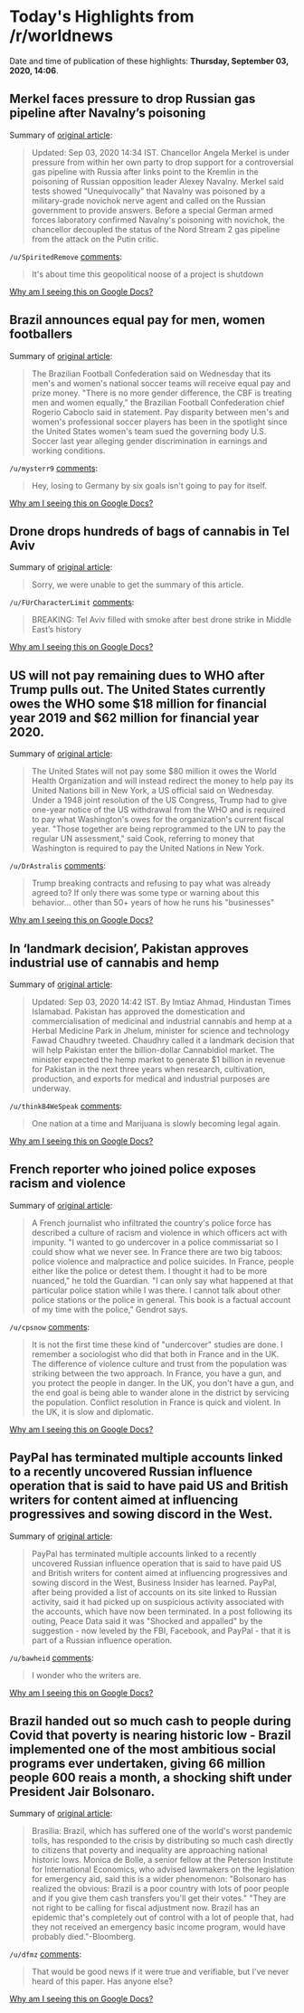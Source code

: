 # Today's Highlights from /r/worldnews

Date and time of publication of these highlights: **Thursday, September 03, 2020, 14:06**.

## Merkel faces pressure to drop Russian gas pipeline after Navalny’s poisoning

Summary of [original article](https://m.hindustantimes.com/world-news/merkel-faces-pressure-to-drop-russian-gas-pipeline-after-navalny-s-poisoning/story-cb4jKpOMpZf5hEYZVR7ibI.html):

> Updated: Sep 03, 2020 14:34 IST. Chancellor Angela Merkel is under pressure from within her own party to drop support for a controversial gas pipeline with Russia after links point to the Kremlin in the poisoning of Russian opposition leader Alexey Navalny. Merkel said tests showed "Unequivocally" that Navalny was poisoned by a military-grade novichok nerve agent and called on the Russian government to provide answers. Before a special German armed forces laboratory confirmed Navalny's poisoning with novichok, the chancellor decoupled the status of the Nord Stream 2 gas pipeline from the attack on the Putin critic.

`/u/SpiritedRemove` [comments](https://www.reddit.com/r/worldnews/comments/ilwfsk/merkel_faces_pressure_to_drop_russian_gas/):

> It's about time this geopolitical noose of a project is shutdown

[Why am I seeing this on Google Docs?](https://docs.google.com/document/d/1Dc6We63vOXIZsc0op-Bt4abqkYjXzOigalQqFxmvvbM/edit?usp=sharing)

## Brazil announces equal pay for men, women footballers

Summary of [original article](https://www.france24.com/en/20200903-closing-the-gap-brazil-announces-equal-pay-for-men-women-footballers):

> The Brazilian Football Confederation said on Wednesday that its men's and women's national soccer teams will receive equal pay and prize money. "There is no more gender difference, the CBF is treating men and women equally," the Brazilian Football Confederation chief Rogerio Caboclo said in statement. Pay disparity between men's and women's professional soccer players has been in the spotlight since the United States women's team sued the governing body U.S. Soccer last year alleging gender discrimination in earnings and working conditions.

`/u/mysterr9` [comments](https://www.reddit.com/r/worldnews/comments/ilrn62/brazil_announces_equal_pay_for_men_women/):

> Hey, losing to Germany by six goals isn't going to pay for itself.

[Why am I seeing this on Google Docs?](https://docs.google.com/document/d/1Dc6We63vOXIZsc0op-Bt4abqkYjXzOigalQqFxmvvbM/edit?usp=sharing)

## Drone drops hundreds of bags of cannabis in Tel Aviv

Summary of [original article](https://www.jpost.com/israel-news/drone-drops-hundreds-of-bags-of-cannabis-dropped-in-tel-aviv-640981):

> Sorry, we were unable to get the summary of this article.

`/u/FUrCharacterLimit` [comments](https://www.reddit.com/r/worldnews/comments/iltrhu/drone_drops_hundreds_of_bags_of_cannabis_in_tel/):

> BREAKING: Tel Aviv filled with smoke after best drone strike in Middle East’s history

[Why am I seeing this on Google Docs?](https://docs.google.com/document/d/1Dc6We63vOXIZsc0op-Bt4abqkYjXzOigalQqFxmvvbM/edit?usp=sharing)

## US will not pay remaining dues to WHO after Trump pulls out. The United States currently owes the WHO some $18 million for financial year 2019 and $62 million for financial year 2020.

Summary of [original article](https://www.dhakatribune.com/world/north-america/2020/09/03/us-will-not-pay-remaining-dues-to-who-after-trump-pulls-out):

> The United States will not pay some $80 million it owes the World Health Organization and will instead redirect the money to help pay its United Nations bill in New York, a US official said on Wednesday. Under a 1948 joint resolution of the US Congress, Trump had to give one-year notice of the US withdrawal from the WHO and is required to pay what Washington's owes for the organization's current fiscal year. "Those together are being reprogrammed to the UN to pay the regular UN assessment," said Cook, referring to money that Washington is required to pay the United Nations in New York.

`/u/DrAstralis` [comments](https://www.reddit.com/r/worldnews/comments/ilui24/us_will_not_pay_remaining_dues_to_who_after_trump/):

> Trump breaking contracts and refusing to pay what was already agreed to?  If only there was some type or warning about this behavior... other than 50+ years of how he runs his "businesses"

[Why am I seeing this on Google Docs?](https://docs.google.com/document/d/1Dc6We63vOXIZsc0op-Bt4abqkYjXzOigalQqFxmvvbM/edit?usp=sharing)

## In ‘landmark decision’, Pakistan approves industrial use of cannabis and hemp

Summary of [original article](https://m.hindustantimes.com/world-news/in-landmark-decision-pakistan-approves-industrial-use-of-cannabis-and-hemp/story-BNWRpToqe0eMKBASrnqq8O_amp.html):

> Updated: Sep 03, 2020 14:42 IST. By Imtiaz Ahmad, Hindustan Times Islamabad. Pakistan has approved the domestication and commercialisation of medicinal and industrial cannabis and hemp at a Herbal Medicine Park in Jhelum, minister for science and technology Fawad Chaudhry tweeted. Chaudhry called it a landmark decision that will help Pakistan enter the billion-dollar Cannabidiol market. The minister expected the hemp market to generate $1 billion in revenue for Pakistan in the next three years when research, cultivation, production, and exports for medical and industrial purposes are underway.

`/u/thinkB4WeSpeak` [comments](https://www.reddit.com/r/worldnews/comments/ilt19r/in_landmark_decision_pakistan_approves_industrial/):

> One nation at a time and Marijuana is slowly becoming legal again.

[Why am I seeing this on Google Docs?](https://docs.google.com/document/d/1Dc6We63vOXIZsc0op-Bt4abqkYjXzOigalQqFxmvvbM/edit?usp=sharing)

## French reporter who joined police exposes racism and violence

Summary of [original article](https://www.theguardian.com/world/2020/sep/03/french-reporter-who-joined-police-exposes-racism-and-violence-valentin-gendrot?):

> A French journalist who infiltrated the country's police force has described a culture of racism and violence in which officers act with impunity. "I wanted to go undercover in a police commissariat so I could show what we never see. In France there are two big taboos: police violence and malpractice and police suicides. In France, people either like the police or detest them. I thought it had to be more nuanced," he told the Guardian. "I can only say what happened at that particular police station while I was there. I cannot talk about other police stations or the police in general. This book is a factual account of my time with the police," Gendrot says.

`/u/cpsnow` [comments](https://www.reddit.com/r/worldnews/comments/ilp31e/french_reporter_who_joined_police_exposes_racism/):

> It is not the first time these kind of "undercover" studies are done. I remember a sociologist who did that both in France and in the UK. The difference of violence culture and trust from the population was striking between the two approach. In France, you have a gun, and you protect the people in danger. In the UK, you don't have a gun, and the end goal is being able to wander alone in the district by servicing the population. Conflict resolution in France is quick and violent. In the UK, it is slow and diplomatic.

[Why am I seeing this on Google Docs?](https://docs.google.com/document/d/1Dc6We63vOXIZsc0op-Bt4abqkYjXzOigalQqFxmvvbM/edit?usp=sharing)

## PayPal has terminated multiple accounts linked to a recently uncovered Russian influence operation that is said to have paid US and British writers for content aimed at influencing progressives and sowing discord in the West.

Summary of [original article](https://www.businessinsider.com/paypal-terminating-accounts-russian-influence-operation-2020-9?r=US&IR=T):

> PayPal has terminated multiple accounts linked to a recently uncovered Russian influence operation that is said to have paid US and British writers for content aimed at influencing progressives and sowing discord in the West, Business Insider has learned. PayPal, after being provided a list of accounts on its site linked to Russian activity, said it had picked up on suspicious activity associated with the accounts, which have now been terminated. In a post following its outing, Peace Data said it was "Shocked and appalled" by the suggestion - now leveled by the FBI, Facebook, and PayPal - that it is part of a Russian influence operation.

`/u/bawheid` [comments](https://www.reddit.com/r/worldnews/comments/ilrkoe/paypal_has_terminated_multiple_accounts_linked_to/):

> I wonder who the writers are.

[Why am I seeing this on Google Docs?](https://docs.google.com/document/d/1Dc6We63vOXIZsc0op-Bt4abqkYjXzOigalQqFxmvvbM/edit?usp=sharing)

## Brazil handed out so much cash to people during Covid that poverty is nearing historic low - Brazil implemented one of the most ambitious social programs ever undertaken, giving 66 million people 600 reais a month, a shocking shift under President Jair Bolsonaro.

Summary of [original article](https://theprint.in/world/brazil-handed-out-so-much-cash-to-people-during-covid-that-poverty-is-nearing-historic-low/494714/):

> Brasilia: Brazil, which has suffered one of the world's worst pandemic tolls, has responded to the crisis by distributing so much cash directly to citizens that poverty and inequality are approaching national historic lows. Monica de Bolle, a senior fellow at the Peterson Institute for International Economics, who advised lawmakers on the legislation for emergency aid, said this is a wider phenomenon: "Bolsonaro has realized the obvious: Brazil is a poor country with lots of poor people and if you give them cash transfers you'll get their votes." "They are not right to be calling for fiscal adjustment now. Brazil has an epidemic that's completely out of control with a lot of people that, had they not received an emergency basic income program, would have probably died."-Bloomberg.

`/u/dfmz` [comments](https://www.reddit.com/r/worldnews/comments/iltxp1/brazil_handed_out_so_much_cash_to_people_during/):

> That would be good news if it were true and verifiable, but I've never heard of this paper. Has anyone else?

[Why am I seeing this on Google Docs?](https://docs.google.com/document/d/1Dc6We63vOXIZsc0op-Bt4abqkYjXzOigalQqFxmvvbM/edit?usp=sharing)

